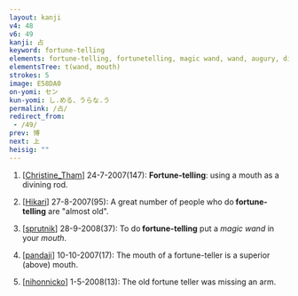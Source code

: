 ```yaml
---
layout: kanji
v4: 48
v6: 49
kanji: 占
keyword: fortune-telling
elements: fortune-telling, fortunetelling, magic wand, wand, augury, divining rod, mouth
elementsTree: t(wand, mouth)
strokes: 5
image: E58DA0
on-yomi: セン
kun-yomi: し.める、うらな.う
permalink: /占/
redirect_from:
 - /49/
prev: 博
next: 上
heisig: ""
---
```


1) [<a href="http://kanji.koohii.com/profile/Christine_Tham">Christine_Tham</a>] 24-7-2007(147): <strong>Fortune-telling</strong>: using a mouth as a divining rod.

2) [<a href="http://kanji.koohii.com/profile/Hikari">Hikari</a>] 27-8-2007(95): A great number of people who do<strong> fortune-telling</strong> are &quot;almost old&quot;.

3) [<a href="http://kanji.koohii.com/profile/sprutnik">sprutnik</a>] 28-9-2008(37): To do<strong> fortune-telling</strong> put a <em>magic wand</em> in your <em>mouth</em>.

4) [<a href="http://kanji.koohii.com/profile/pandaji">pandaji</a>] 10-10-2007(17): The mouth of a fortune-teller is a superior (above) mouth.

5) [<a href="http://kanji.koohii.com/profile/nihonnicko">nihonnicko</a>] 1-5-2008(13): The old fortune teller was missing an arm.


